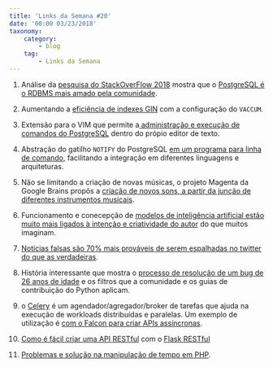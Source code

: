 ```yaml
---
title: 'Links da Semana #20'
date: '00:00 03/23/2018'
taxonomy:
    category:
        - blog
    tag:
        - Links da Semana
---
```


1. Análise da [pesquisa do StackOverFlow 2018](https://insights.stackoverflow.com/survey/2018/) mostra que o [PostgreSQL é o RDBMS mais amado pela comunidade](https://blog.2ndquadrant.com/postgresql-loved-rdbms/).

1. Aumentando a [eficiência de indexes GIN](https://www.cybertec-postgresql.com/en/what-postgresql-full-text-search-has-to-do-with-vacuum/) com a configuração do `VACCUM`.

1. Extensão para o VIM que permite a[ administração e execução de comandos do PostgreSQL](https://github.com/martingms/vipsql) dentro do própio editor de texto.

1. Abstração do gatilho `NOTIFY` do PostgreSQL [em um programa para linha de comando](https://github.com/begriffs/pg_listen), facilitando a integração em diferentes linguagens e arquiteturas.

1. Não se limitando a criação de novas músicas, o projeto Magenta da Google Brains propôs a [criação de novos sons, a partir da junção de diferentes instrumentos musicais](https://www.blog.google/topics/machine-learning/making-music-using-new-sounds-generated-machine-learning/).

1. Funcionamento e conecepção de [modelos de inteligência artificial estão muito mais ligados à intenção e criatividade do autor](https://mobile.nytimes.com/2018/03/07/opinion/artificial-intelligence-human.html) do que muitos imaginam.

1. [Notícias falsas são 70\% mais prováveis de serem espalhadas no twitter do que as verdadeiras](https://www.sciencenews.org/article/twitter-fake-news-truth).

1. História interessante que mostra o [processo de resolução de um bug de 26 anos de idade](https://vstinner.github.io/python37-gil-change.html) e os filtros que a comunidade e os guias de contribuição do Python aplicam.

1. o [Celery](http://www.celeryproject.org/) é um agendador/agregador/broker de tarefas que ajuda na execução de workloads distribuídas e paralelas. Um exemplo de utilização é [com o Falcon para criar APIs assíncronas](https://testdriven.io/asynchronous-tasks-with-falcon-and-celery).

1.  [Como é fácil criar uma API RESTful](https://codeburst.io/this-is-how-easy-it-is-to-create-a-rest-api-8a25122ab1f3) com o [Flask RESTful](https://flask-restful.readthedocs.io/en/latest/)

1. [Problemas e solução na manipulação de tempo em PHP](https://blog.frankdejonge.nl/being-in-control-of-time-in-php/).
